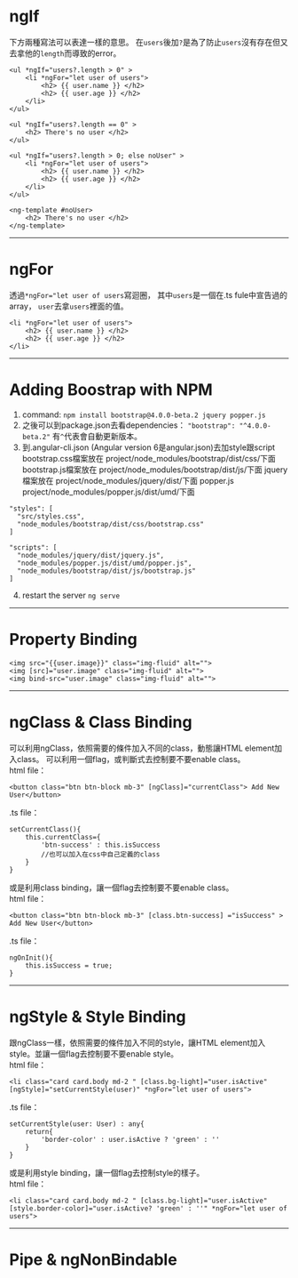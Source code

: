 # ngIf
下方兩種寫法可以表達一樣的意思。
在`users`後加`?`是為了防止`users`沒有存在但又去拿他的`length`而導致的error。
```
<ul *ngIf="users?.length > 0" >
    <li *ngFor="let user of users">
        <h2> {{ user.name }} </h2>
        <h2> {{ user.age }} </h2>
    </li>
</ul>

<ul *ngIf="users?.length == 0" >
    <h2> There's no user </h2>
</ul>
```

```
<ul *ngIf="users?.length > 0; else noUser" >
    <li *ngFor="let user of users">
        <h2> {{ user.name }} </h2>
        <h2> {{ user.age }} </h2>
    </li>
</ul>

<ng-template #noUser>
    <h2> There's no user </h2>
</ng-template>
```

***

# ngFor
透過`*ngFor="let user of users`寫迴圈，
其中`users`是一個在.ts fule中宣告過的array，
`user`去拿`users`裡面的值。
```
<li *ngFor="let user of users">
    <h2> {{ user.name }} </h2>
    <h2> {{ user.age }} </h2>
</li>
```

***

# Adding Boostrap with NPM
1. command: `npm install bootstrap@4.0.0-beta.2 jquery popper.js`
2. 之後可以到package.json去看dependencies：
`"bootstrap": "^4.0.0-beta.2"`
有`^`代表會自動更新版本。
3. 到.angular-cli.json (Angular version 6是angular.json)去加style跟script
bootstrap.css檔案放在 project/node_modules/bootstrap/dist/css/下面
bootstrap.js檔案放在 project/node_modules/bootstrap/dist/js/下面
jquery檔案放在 project/node_modules/jquery/dist/下面
popper.js project/node_modules/popper.js/dist/umd/下面

```
"styles": [
  "src/styles.css",
  "node_modules/bootstrap/dist/css/bootstrap.css"
]
```
```
"scripts": [
  "node_modules/jquery/dist/jquery.js",
  "node_modules/popper.js/dist/umd/popper.js",
  "node_modules/bootstrap/dist/js/bootstrap.js"
]
```
4. restart the server `ng serve`

***

# Property Binding
```
<img src="{{user.image}}" class="img-fluid" alt="">
<img [src]="user.image" class="img-fluid" alt="">
<img bind-src="user.image" class="img-fluid" alt="">
```

***

# ngClass & Class Binding
可以利用ngClass，依照需要的條件加入不同的class，動態讓HTML element加入class。
可以利用一個flag，或判斷式去控制要不要enable class。    
html file：
```
<button class="btn btn-block mb-3" [ngClass]="currentClass"> Add New User</button>
```
.ts file：
```
setCurrentClass(){
    this.currentClass={
        'btn-success' : this.isSuccess 
        //也可以加入在css中自己定義的class
    }
}
```

或是利用class binding，讓一個flag去控制要不要enable class。   
html file：
```
<button class="btn btn-block mb-3" [class.btn-success] ="isSuccess" > Add New User</button>
```
.ts file：
```
ngOnInit(){
    this.isSuccess = true;
}
```

***

# ngStyle & Style Binding
跟ngClass一樣，依照需要的條件加入不同的style，讓HTML element加入style。並讓一個flag去控制要不要enable style。    
html file：
```
<li class="card card.body md-2 " [class.bg-light]="user.isActive" [ngStyle]="setCurrentStyle(user)" *ngFor="let user of users">
```
.ts file：
```
setCurrentStyle(user: User) : any{
    return{
        'border-color' : user.isActive ? 'green' : '' 
    }
}
```

或是利用style binding，讓一個flag去控制style的樣子。   
html file：
```
<li class="card card.body md-2 " [class.bg-light]="user.isActive" [style.border-color]="user.isActive? 'green' : ''" *ngFor="let user of users">
```

***

# Pipe & ngNonBindable


